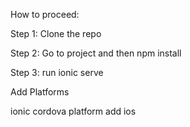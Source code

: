 How to proceed:

Step 1: Clone the repo

Step 2: Go to project and then npm install

Step 3: run ionic serve

Add Platforms

ionic cordova platform add ios
